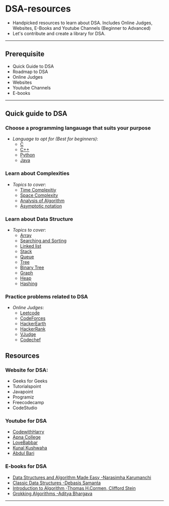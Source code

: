 # DSA-resources
- Handpicked resources to learn about DSA. Includes Online Judges, Websites, E-Books and Youtube Channels  (Beginner to Advanced)
-  Let's contribute and create a library for DSA.

---------------
## Prerequisite
- Quick Guide to DSA
- Roadmap to DSA
- Online Judges
- Websites
- Youtube Channels
- E-books

----------------
## Quick guide to DSA
### Choose a programming langauage that suits your purpose
  - _Language to opt for (Best for beginners)_:
    - [C](https://www.tutorialspoint.com/cprogramming/index.htm)  
    - [C++](https://www.tutorialspoint.com/cplusplus/index.htm)
    - [Python](https://www.w3schools.com/python/)
    - [Java](https://www.javatpoint.com/java-tutorial)
### Learn about Complexities
  - _Topics to cover_: 
    - [Time Complexitiy](https://www.codingninjas.com/blog/2021/07/21/time-and-space-complexity-in-algorithms/)
    - [Space Complexity](https://www.codingninjas.com/blog/2021/07/21/time-and-space-complexity-in-algorithms/)
    - [Analysis of Algorithm](https://www.tutorialspoint.com/design_and_analysis_of_algorithms/analysis_of_algorithms.htm#:~:text=Analysis%20of%20algorithms%20is%20the,memory%2C%20known%20as%20space%20complexity.)
    - [Asymptotic notation](https://www.tutorialspoint.com/data_structures_algorithms/asymptotic_analysis.htm)
### Learn about Data Structure
  - _Topics to cover_:
    - [Array](https://www.javatpoint.com/data-structure-array)
    - [Searching and Sorting](https://www.lkouniv.ac.in/site/writereaddata/siteContent/202003251324427324himanshu_Searching_Sorting.pdf)
    - [Linked list](https://www.geeksforgeeks.org/linked-list-set-1-introduction/)
    - [Stack](https://www.journaldev.com/35172/stack-in-c#:~:text=A%20stack%20is%20a%20linear,at%20one%20endpoint%20of%20it.)
    - [Queue](https://www.journaldev.com/36220/queue-in-c#:~:text=A%20queue%20in%20C%20is,a%20bus%2Dticket%20booking%20stall.)
    - [Tree](https://www.geeksforgeeks.org/introduction-to-tree-data-structure/)
    - [Binary Tree](https://www.geeksforgeeks.org/binary-tree-data-structure/)
    - [Graph](https://www.hackerearth.com/practice/algorithms/graphs/graph-representation/tutorial/)
    - [Heap](https://www.tutorialspoint.com/data_structures_algorithms/heap_data_structure.htm)
    - [Hashing](https://www.section.io/engineering-education/hashing-in-data-structures/#:~:text=Hashing%20is%20the%20process%20of,table%20called%20a%20hash%20table.)
### Practice problems related to DSA
  - _Online Judges_:
    - [Leetcode](https://leetcode.com/problemset/all/)
    - [CodeForces](https://codeforces.com/)
    - [HackerEarth](https://www.hackerearth.com/)
    - [HackerRank](https://www.hackerrank.com/)
    - [VJudge](https://vjudge.net/problem)
    - [Codechef](https://www.codechef.com/)
## Resources
### Website for DSA:
- Geeks for Geeks
- Tutorialspoint
- Javapoint
- Programiz
- Freecodecamp
- CodeStudio

### Youtube for DSA
- [CodewithHarry](https://www.youtube.com/watch?v=5_5oE5lgrhw&list=PLu0W_9lII9ahIappRPN0MCAgtOu3lQjQi)
- [Apna College](https://www.youtube.com/watch?v=z9bZufPHFLU&list=PLfqMhTWNBTe0b2nM6JHVCnAkhQRGiZMSJ)
- [LoveBabbar](https://www.youtube.com/watch?v=WQoB2z67hvY&list=PLDzeHZWIZsTryvtXdMr6rPh4IDexB5NIA)
- [Kunal Kushwaha](https://www.youtube.com/watch?v=rZ41y93P2Qo&list=PL9gnSGHSqcnr_DxHsP7AW9ftq0AtAyYqJ)
- [Abdul Bari](https://www.youtube.com/watch?v=0IAPZzGSbME&list=PLAXnLdrLnQpRcveZTtD644gM9uzYqJCwr)

### E-books for DSA
- [Data Structures and Algorithm Made Easy -Narasimha Karumanchi](https://www.pdfdrive.com/data-structures-and-algorithms-made-easy-data-structures-and-algorithmic-puzzles-e158226594.html)
- [Classic Data Structures -Debasis Samanta](https://sonucgn.files.wordpress.com/2018/01/data-structures-by-d-samantha.pdf)
- [Introduction to Algorithm -Thomas H.Cormen, Clifford Stein](https://github.com/calvint/AlgorithmsOneProblems/blob/master/Algorithms/Thomas%20H.%20Cormen%2C%20Charles%20E.%20Leiserson%2C%20Ronald%20L.%20Rivest%2C%20Clifford%20Stein%20Introduction%20to%20Algorithms%2C%20Third%20Edition%20%202009.pdf)
- [Grokking Algorithms -Aditya Bhargava](https://media.indianpdf.com/visitors-uploaded/Grokking-Algorithms_-An-illustrated-guide-for-programmers-and-other-curious-people_.pdf)
----------------


